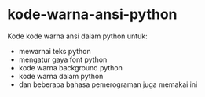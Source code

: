 # kode-warna-ansi-python
Kode kode warna ansi dalam python untuk:
* mewarnai teks python
* mengatur gaya font python
* kode warna background python 
* kode warna dalam python
* dan beberapa bahasa pemerograman juga memakai ini


